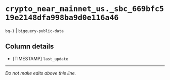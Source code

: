# `crypto_near_mainnet_us._sbc_669bfc519e2148dfa998ba9d0e116a46`
`bq-1` | `bigquery-public-data`

## Column details
* [TIMESTAMP] `last_update`

-------------------------------------------------------------------------------
*Do not make edits above this line.*
